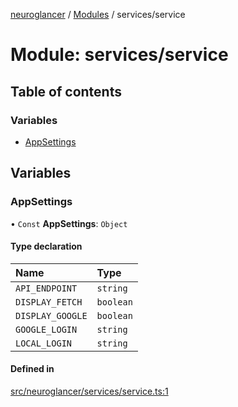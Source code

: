 [neuroglancer](../README.md) / [Modules](../modules.md) / services/service

# Module: services/service

## Table of contents

### Variables

- [AppSettings](services_service.md#appsettings)

## Variables

### AppSettings

• `Const` **AppSettings**: `Object`

#### Type declaration

| Name | Type |
| :------ | :------ |
| `API_ENDPOINT` | `string` |
| `DISPLAY_FETCH` | `boolean` |
| `DISPLAY_GOOGLE` | `boolean` |
| `GOOGLE_LOGIN` | `string` |
| `LOCAL_LOGIN` | `string` |

#### Defined in

[src/neuroglancer/services/service.ts:1](https://github.com/ActiveBrainAtlas2/neuroglancer/blob/1beb5d34/src/neuroglancer/services/service.ts#L1)
